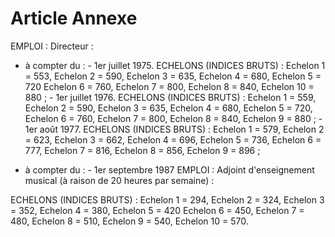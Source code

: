 # Article Annexe

EMPLOI : Directeur :

- à compter du : - 1er juillet 1975. ECHELONS (INDICES BRUTS) : Echelon 1 = 553, Echelon 2 = 590,           Echelon 3 = 635, Echelon 4 = 680, Echelon 5 = 720           Echelon 6 = 760, Echelon 7 = 800, Echelon 8 = 840,           Echelon 10 = 880 ;                   - 1er juillet 1976. ECHELONS (INDICES BRUTS) : Echelon 1 = 559, Echelon 2 = 590,           Echelon 3 = 635, Echelon 4 = 680, Echelon 5 = 720,           Echelon 6 = 760, Echelon 7 = 800, Echelon 8 = 840,           Echelon 9 = 880 ;                   - 1er août 1977. ECHELONS (INDICES BRUTS) : Echelon 1 = 579, Echelon 2 = 623,           Echelon 3 = 662, Echelon 4 = 696, Echelon 5 = 736,           Echelon 6 = 777, Echelon 7 = 816, Echelon 8 = 856,           Echelon 9 = 896 ;

- à compter du : - 1er septembre 1987          EMPLOI : Adjoint d'enseignement musical (à raison de                   20 heures par semaine) :

ECHELONS (INDICES BRUTS) : Echelon 1 = 294, Echelon 2 = 324,           Echelon 3 = 352, Echelon 4 = 380, Echelon 5 = 420           Echelon 6 = 450, Echelon 7 = 480, Echelon 8 = 510,           Echelon 9 = 540, Echelon 10 = 570.
